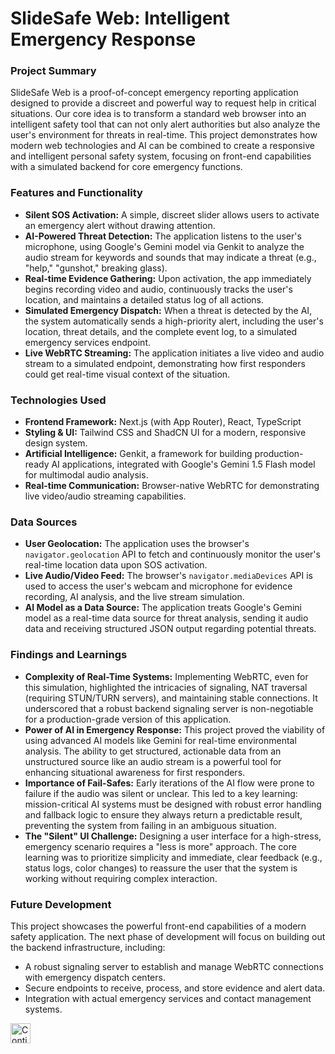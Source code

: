 # SlideSafe Web: Intelligent Emergency Response

### Project Summary

SlideSafe Web is a proof-of-concept emergency reporting application designed to provide a discreet and powerful way to request help in critical situations. Our core idea is to transform a standard web browser into an intelligent safety tool that can not only alert authorities but also analyze the user's environment for threats in real-time. This project demonstrates how modern web technologies and AI can be combined to create a responsive and intelligent personal safety system, focusing on front-end capabilities with a simulated backend for core emergency functions.

### Features and Functionality

*   **Silent SOS Activation:** A simple, discreet slider allows users to activate an emergency alert without drawing attention.
*   **AI-Powered Threat Detection:** The application listens to the user's microphone, using Google's Gemini model via Genkit to analyze the audio stream for keywords and sounds that may indicate a threat (e.g., "help," "gunshot," breaking glass).
*   **Real-time Evidence Gathering:** Upon activation, the app immediately begins recording video and audio, continuously tracks the user's location, and maintains a detailed status log of all actions.
*   **Simulated Emergency Dispatch:** When a threat is detected by the AI, the system automatically sends a high-priority alert, including the user's location, threat details, and the complete event log, to a simulated emergency services endpoint.
*   **Live WebRTC Streaming:** The application initiates a live video and audio stream to a simulated endpoint, demonstrating how first responders could get real-time visual context of the situation.

### Technologies Used

*   **Frontend Framework:** Next.js (with App Router), React, TypeScript
*   **Styling & UI:** Tailwind CSS and ShadCN UI for a modern, responsive design system.
*   **Artificial Intelligence:** Genkit, a framework for building production-ready AI applications, integrated with Google's Gemini 1.5 Flash model for multimodal audio analysis.
*   **Real-time Communication:** Browser-native WebRTC for demonstrating live video/audio streaming capabilities.

### Data Sources

*   **User Geolocation:** The application uses the browser's `navigator.geolocation` API to fetch and continuously monitor the user's real-time location data upon SOS activation.
*   **Live Audio/Video Feed:** The browser's `navigator.mediaDevices` API is used to access the user's webcam and microphone for evidence recording, AI analysis, and the live stream simulation.
*   **AI Model as a Data Source:** The application treats Google's Gemini model as a real-time data source for threat analysis, sending it audio data and receiving structured JSON output regarding potential threats.

### Findings and Learnings

*   **Complexity of Real-Time Systems:** Implementing WebRTC, even for this simulation, highlighted the intricacies of signaling, NAT traversal (requiring STUN/TURN servers), and maintaining stable connections. It underscored that a robust backend signaling server is non-negotiable for a production-grade version of this application.
*   **Power of AI in Emergency Response:** This project proved the viability of using advanced AI models like Gemini for real-time environmental analysis. The ability to get structured, actionable data from an unstructured source like an audio stream is a powerful tool for enhancing situational awareness for first responders.
*   **Importance of Fail-Safes:** Early iterations of the AI flow were prone to failure if the audio was silent or unclear. This led to a key learning: mission-critical AI systems must be designed with robust error handling and fallback logic to ensure they always return a predictable result, preventing the system from failing in an ambiguous situation.
*   **The "Silent" UI Challenge:** Designing a user interface for a high-stress, emergency scenario requires a "less is more" approach. The core learning was to prioritize simplicity and immediate, clear feedback (e.g., status logs, color changes) to reassure the user that the system is working without requiring complex interaction.

### Future Development

This project showcases the powerful front-end capabilities of a modern safety application. The next phase of development will focus on building out the backend infrastructure, including:

*   A robust signaling server to establish and manage WebRTC connections with emergency dispatch centers.
*   Secure endpoints to receive, process, and store evidence and alert data.
*   Integration with actual emergency services and contact management systems.

<a href="https://studio.firebase.google.com/import?url=https%3A%2F%2Fgithub.com%2Fthejas-dev%2Fvibe-sos">
  <picture>
    <source
      media="(prefers-color-scheme: dark)"
      srcset="https://cdn.firebasestudio.dev/btn/continue_dark_32.svg">
    <source
      media="(prefers-color-scheme: light)"
      srcset="https://cdn.firebasestudio.dev/btn/continue_light_32.svg">
    <img
      height="32"
      alt="Continue in Firebase Studio"
      src="https://cdn.firebasestudio.dev/btn/continue_blue_32.svg">
  </picture>
</a>
